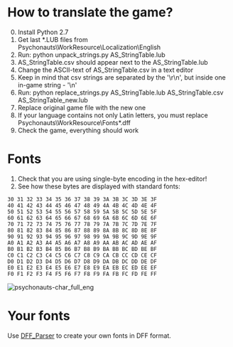 # How to translate the game? 

0. Install Python 2.7
1. Get last *.LUB files from Psychonauts\WorkResource\Localization\English
2. Run: python unpack_strings.py AS_StringTable.lub 
3. AS_StringTable.csv should appear next to the AS_StringTable.lub
4. Change the ASCII-text of AS_StringTable.csv in a text editor
5. Keep in mind that csv strings are separated by the '\r\n', but inside one in-game string - '\n'
6. Run: python replace_strings.py AS_StringTable.lub AS_StringTable.csv AS_StringTable_new.lub
7. Replace original game file with the new one
8. If your language contains not only Latin letters, you must replace Psychonauts\WorkResource\Fonts\*.dff
9. Check the game, everything should work

# Fonts

1. Check that you are using single-byte encoding in the hex-editor!
2. See how these bytes are displayed with standard fonts:

```
30 31 32 33 34 35 36 37 38 39 3A 3B 3C 3D 3E 3F
40 41 42 43 44 45 46 47 48 49 4A 4B 4C 4D 4E 4F
50 51 52 53 54 55 56 57 58 59 5A 5B 5C 5D 5E 5F
60 61 62 63 64 65 66 67 68 69 6A 6B 6C 6D 6E 6F
70 71 72 73 74 75 76 77 78 79 7A 7B 7C 7D 7E 7F
80 81 82 83 84 85 86 87 88 89 8A 8B 8C 8D 8E 8F
90 91 92 93 94 95 96 97 98 99 9A 9B 9C 9D 9E 9F
A0 A1 A2 A3 A4 A5 A6 A7 A8 A9 AA AB AC AD AE AF
B0 B1 B2 B3 B4 B5 B6 B7 B8 B9 BA BB BC BD BE BF
C0 C1 C2 C3 C4 C5 C6 C7 C8 C9 CA CB CC CD CE CF
D0 D1 D2 D3 D4 D5 D6 D7 D8 D9 DA DB DC DD DE DF
E0 E1 E2 E3 E4 E5 E6 E7 E8 E9 EA EB EC ED EE EF
F0 F1 F2 F3 F4 F5 F6 F7 F8 F9 FA FB FC FD FE FF
```

![psychonauts-char_full_eng](/char_full_eng.jpg)

# Your fonts

Use [DFF_Parser](https://github.com/TrupSteam/DFF_Parser) to create your own fonts in DFF format.

